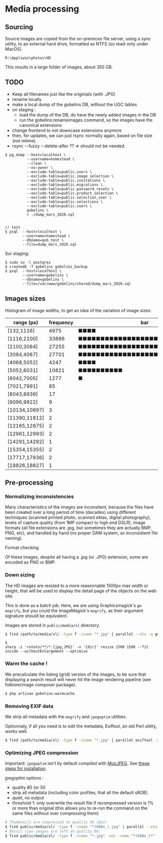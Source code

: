 # Media processing

## Sourcing

Source images are copied from the on-premices file server, using a sync utility, to an external hard drive, formatted as NTFS (so read-only under MacOS).

`R:\Appliwin\photos\HD`

This results in a large folder of images, about 350 GB.

## TODO

- Keep all filenames just like the originials (with .JPG)
- rename locally
- make a local dump of the gobelins DB, without the UGC tables
- on staging :
  - load the dump of the DB, do have the newly added images in the DB
  - run the gobelins:renameimages command, so the images have the canonical extensions
- change frontend to not downcase extensions anymore
- then, for updates, we can just rsync normally again, based on file size (not mtime).
- rsync --fuzzy --delete-after ?? => should not be needed.

```
$ pg_dump --host=localhost \
          --username=homestead \
          --clean \
          --no-owner \
          --exclude-table=public.users \
          --exclude-table=public.image_selection \
          --exclude-table=public.invitations \
          --exclude-table=public.migrations \
          --exclude-table=public.password_resets \
          --exclude-table=public.product_selection \
          --exclude-table=public.selection_user \
          --exclude-table=public.selections \
          --exclude-table=public.users \
          gobelins \
          > ./dump_mars_2020.sql


// test
$ psql  --host=localhost \
        --username=homestead \
        --dbname=gob_test \
        --file=dump_mars_2020.sql
```

Sur staging:

```
$ sudo su -l postgres
$ createdb -T gobelins gobelins_backup
$ psql  --host=localhost \
        --username=gobelins \
        --dbname=gobelins \
        --file=/var/www/gobelins/shared/dump_mars_2020.sql
```

## Images sizes

Histogram of image widths, to get an idea of the variation of image sizes:

| range (px)    | frequency | bar                            |
| ------------- | --------- | ------------------------------ |
| [132,1116]    | 4975      | ■■■■                           |
| [1116,2100]   | 33886     | ■■■■■■■■■■■■■■■■■■■■■■■■■■■■■■ |
| [2100,3084]   | 27255     | ■■■■■■■■■■■■■■■■■■■■■■■■       |
| [3084,4067]   | 27701     | ■■■■■■■■■■■■■■■■■■■■■■■■■      |
| [4068,5052]   | 4247      | ■■■■                           |
| [5052,6031]   | 10821     | ■■■■■■■■■■                     |
| [6042,7005]   | 1277      | ■                              |
| [7021,7991]   | 85        |                                |
| [8043,8939]   | 17        |                                |
| [9096,9922]   | 9         |                                |
| [10134,10897] | 3         |                                |
| [11390,11812] | 2         |                                |
| [12165,12875] | 2         |                                |
| [12961,12993] | 2         |                                |
| [14291,14292] | 1         |                                |
| [15354,15355] | 2         |                                |
| [17717,17836] | 2         |                                |
| [18826,18827] | 1         |                                |

## Pre-processing

### Normalizing inconsistencies

Many characteristics of the images are inconsitent, because the files have been created over a long period of time (decades)
using different techniques (scanned printed photo, scanned ektas, digital photography), levels of capture quality (from 1MP compact to
high end DSLR), image formats (all file extensions are .jpg, but sometimes they are actually BMP, PNG, etc), and handled by hand
(no proper DAM system, so inconsistent file naming).

Format checking

Of these images, despite all having a .jpg (or .JPG) extension, some are encoded as PNG or BMP.

### Down sizing

The HD images are resized to a more reasonnable 1500px max width or height, that will be used
to display the detail page of the objects on the web site.

This is done as a batch job. Here, we are using Graphicsmagick's `gm mogrify`, but you could
the ImageMagick's `mogrify`, as their argument signature should be equivalent.

Images are stored in `public/media/xl` directory.

```bash
$ find /path/to/media/xl/ -type f -iname "*.jpg" | parallel --eta -q gm mogrify -resize '1500x1500>' -format jpg -strip {}
```

```
$
sharp -i 'rototo/**/*.{jpg,JPG}' -o '{dir}' resize 1500 1500 --fit inside --withoutEnlargement --optimise
```

### Warm the cache !

We precalculate the listing (grid) version of the images, to be sure that displaying a search result will
never hit the image rendering pipeline (see folklore/image composer package).

```bash
$ php artisan gobelins:warmcache
```

### Removing EXIF data

We strip all metadata with the `mogrify` and `jpegoptim` utilities.

Optionnaly, if all you need is to edit the metadata, Exiftool, an old Perl utility, works well.

```bash
$ find /path/to/media/xl/ -type f -iname "*.jpg" | parallel exiftool -all= -overwrite_original {}
```

### Optimizing JPEG compression

Important: `jpegoptim` isn't by default compiled with [MozJPEG](https://github.com/mozilla/mozjpeg).
See [these steps for installation](https://github.com/tjko/jpegoptim/issues/41#issuecomment-327498566).

jpegoptim options :

- quality 80 (or 50
- strip all metadata (including color profiles, that all the default sRGB).
- quiet, no output
- threshold 1: only overwrite the result file if recompressed version is 1% or more than original (this allows you to re-run the command on the same files without over compressing them)

```bash
# Thumbnails are compressed to quality 50 (@2x)
$ find public/media/xl/ -type f -iname "*(600x_).jpg" | parallel --eta jpegoptim -m50 -s -q -T1 {}
# Detail view images are left at quality 80.
$ find public/media/xl/ -type f -iname "*.jpg" -not -name "*(600x_)*" | parallel --eta jpegoptim -m80 -s -q -T1 {}
```
